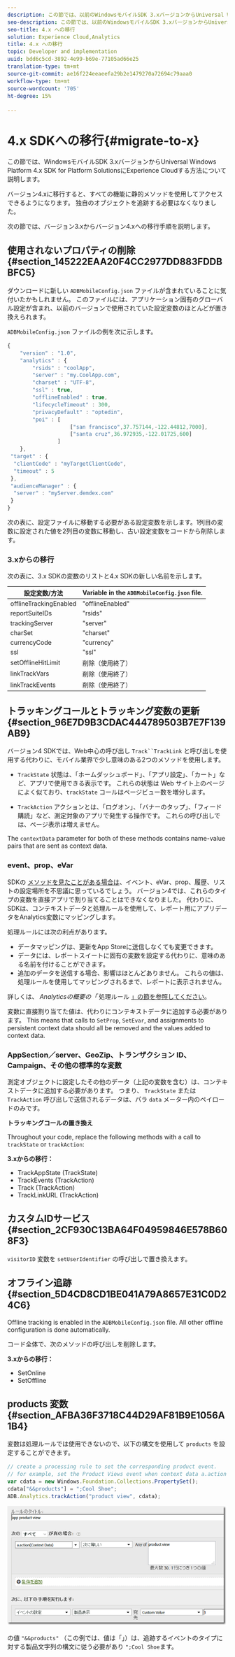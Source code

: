 ```yaml
---
description: この節では、以前のWindowsモバイルSDK 3.xバージョンからUniversal Windows Platform 4.x SDK for Platform SolutionsにExperience Cloudする方法について説明します。
seo-description: この節では、以前のWindowsモバイルSDK 3.xバージョンからUniversal Windows Platform 4.x SDK for Platform SolutionsにExperience Cloudする方法について説明します。
seo-title: 4.x への移行
solution: Experience Cloud,Analytics
title: 4.x への移行
topic: Developer and implementation
uuid: bdd6c5cd-3892-4e99-b69e-77105ad66e25
translation-type: tm+mt
source-git-commit: ae16f224eeaeefa29b2e1479270a72694c79aaa0
workflow-type: tm+mt
source-wordcount: '705'
ht-degree: 15%

---
```



# 4.x SDKへの移行{#migrate-to-x}

この節では、WindowsモバイルSDK 3.xバージョンからUniversal Windows Platform 4.x SDK for Platform SolutionsにExperience Cloudする方法について説明します。

バージョン4.xに移行すると、すべての機能に静的メソッドを使用してアクセスできるようになります。 独自のオブジェクトを追跡する必要はなくなりました。

次の節では、バージョン3.xからバージョン4.xへの移行手順を説明します。

## 使用されないプロパティの削除 {#section_145222EAA20F4CC2977DD883FDDBBFC5}

ダウンロードに新しい `ADBMobileConfig.json` ファイルが含まれていることに気付いたかもしれません。 このファイルには、アプリケーション固有のグローバル設定が含まれ、以前のバージョンで使用されていた設定変数のほとんどが置き換えられます。

`ADBMobileConfig.json` ファイルの例を次に示します。

```js
{ 
    "version" : "1.0", 
    "analytics" : { 
        "rsids" : "coolApp", 
        "server" : "my.CoolApp.com", 
        "charset" : "UTF-8", 
        "ssl" : true, 
        "offlineEnabled" : true, 
        "lifecycleTimeout" : 300, 
        "privacyDefault" : "optedin", 
        "poi" : [ 
                    ["san francisco",37.757144,-122.44812,7000], 
                    ["santa cruz",36.972935,-122.01725,600] 
                ] 
    }, 
 "target" : { 
  "clientCode" : "myTargetClientCode", 
  "timeout" : 5 
 }, 
 "audienceManager" : { 
  "server" : "myServer.demdex.com" 
 } 
}
```

次の表に、設定ファイルに移動する必要がある設定変数を示します。1列目の変数に設定された値を2列目の変数に移動し、古い設定変数をコードから削除します。

### 3.xからの移行

次の表に、3.x SDKの変数のリストと4.x SDKの新しい名前を示します。

| 設定変数/方法 | Variable in the `ADBMobileConfig.json` file. |
|--- |--- |
| offlineTrackingEnabled | &quot;offlineEnabled&quot; |
| reportSuiteIDs | &quot;rsids&quot; |
| trackingServer | &quot;server&quot; |
| charSet | &quot;charset&quot; |
| currencyCode | &quot;currency&quot; |
| ssl | &quot;ssl&quot; |
| setOfflineHitLimit | 削除（使用終了） |
| linkTrackVars | 削除（使用終了） |
| linkTrackEvents | 削除（使用終了） |

## トラッキングコールとトラッキング変数の更新 {#section_96E7D9B3CDAC444789503B7E7F139AB9}

バージョン4 SDKでは、Web中心の呼び出し `Track``TrackLink` と呼び出しを使用する代わりに、モバイル業界で少し意味のある2つのメソッドを使用します。

* `TrackState` 状態は、「ホームダッシュボード」、「アプリ設定」、「カート」など、アプリで使用できる表示です。 これらの状態は Web サイト上のページによく似ており、`trackState` コールはページビュー数を増分します。

* `TrackAction` アクションとは、「ログオン」、「バナーのタップ」、「フィード購読」など、測定対象のアプリで発生する操作です。 これらの呼び出しでは、ページ表示は増えません。

The `contextData` parameter for both of these methods contains name-value pairs that are sent as context data.

### event、prop、eVar

SDKの [メソッドを見たことがある場合は](/help/universal-windows/c-configuration/methods.md)、イベント、eVar、prop、履歴、リストの設定場所を不思議に思っているでしょう。 バージョン4では、これらのタイプの変数を直接アプリで割り当てることはできなくなりました。 代わりに、SDKは、コンテキストデータと処理ルールを使用して、レポート用にアプリデータをAnalytics変数にマッピングします。

処理ルールには次の利点があります。

* データマッピングは、更新をApp Storeに送信しなくても変更できます。
* データには、レポートスイートに固有の変数を設定する代わりに、意味のある名前を付けることができます。
* 追加のデータを送信する場合、影響はほとんどありません。 これらの値は、処理ルールを使用してマッピングされるまで、レポートに表示されません。

詳しくは、 *Analyticsの概要の「* 処理ルール [」の節を参照してください](/help/universal-windows/analytics/analytics.md)。

変数に直接割り当てた値は、代わりにコンテキストデータに追加する必要があります。 This means that calls to `SetProp`, `SetEvar`, and assignments to persistent context data should all be removed and the values added to context data.

### AppSection／server、GeoZip、トランザクション ID、Campaign、その他の標準的な変数

測定オブジェクトに設定したその他のデータ（上記の変数を含む）は、コンテキストデータに追加する必要があります。 つまり、 `TrackState` または `TrackAction` 呼び出しで送信されるデータは、パラ `data` メーター内のペイロードのみです。

**トラッキングコールの置き換え**

Throughout your code, replace the following methods with a call to `trackState` or `trackAction`:

**3.xからの移行：**

* TrackAppState (TrackState)
* TrackEvents (TrackAction)
* Track (TrackAction)
* TrackLinkURL (TrackAction)

## カスタムIDサービス {#section_2CF930C13BA64F04959846E578B608F3}

`visitorID` 変数を `setUserIdentifier` の呼び出しで置き換えます。

## オフライン追跡 {#section_5D4CD8CD1BE041A79A8657E31C0D24C6}

Offline tracking is enabled in the `ADBMobileConfig.json` file. All other offline configuration is done automatically.

コード全体で、次のメソッドの呼び出しを削除します。

**3.xからの移行：**

* SetOnline
* SetOffline

## products 変数{#section_AFBA36F3718C44D29AF81B9E1056A1B4}

 変数は処理ルールでは使用できないので、以下の構文を使用して `products` を設定することができます。

```js
// create a processing rule to set the corresponding product event. 
// for example, set the Product Views event when context data a.action = "product view" 
var cdata = new Windows.Foundation.Collections.PropertySet(); 
cdata["&&products"] = ";Cool Shoe"; 
ADB.Analytics.trackAction("product view", cdata);
```

![](assets/prod-view.png)

の値 `"&&products"` （この例では、値は「」）は、追跡するイベントのタイプに対する製品文字列の構文に従う必要があり `";Cool Shoe`ます。
